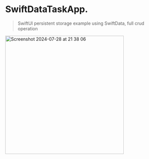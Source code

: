 # SwiftDataTaskApp.

> SwiftUI persistent storage example using SwiftData, full crud operation



<img width="375" alt="Screenshot 2024-07-28 at 21 38 06" src="https://github.com/user-attachments/assets/7006cad4-43a5-4057-9365-1508cc7549da">
